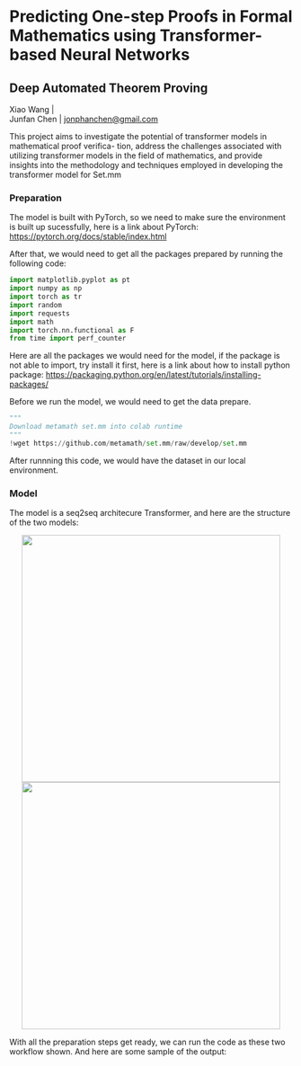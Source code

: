 # Predicting One-step Proofs in Formal Mathematics using Transformer-based Neural Networks
## Deep Automated Theorem Proving

Xiao Wang |  
Junfan Chen | jonphanchen@gmail.com

This project aims to investigate the potential of transformer models in mathematical proof verifica-
tion, address the challenges associated with utilizing transformer models in the field of mathematics,
and provide insights into the methodology and techniques employed in developing the transformer
model for Set.mm

### Preparation
The model is built with PyTorch, so we need to make sure the environment is built up sucessfully, here is a link about PyTorch: https://pytorch.org/docs/stable/index.html

After that, we would need to get all the packages prepared by running the following code:

```python
import matplotlib.pyplot as pt
import numpy as np
import torch as tr
import random
import requests
import math
import torch.nn.functional as F
from time import perf_counter
```

Here are all the packages we would need for the model, if the package is not able to import, try install it first, here is a link about how to install python package: https://packaging.python.org/en/latest/tutorials/installing-packages/

Before we run the model, we would need to get the data prepare. 

```python
"""
Download metamath set.mm into colab runtime
"""
!wget https://github.com/metamath/set.mm/raw/develop/set.mm
```

After runnning this code, we would have the dataset in our local environment.

### Model
The model is a seq2seq architecure Transformer, and here are the structure of the two models:

<p align="center">
  <img width="460" height="440" src="https://user-images.githubusercontent.com/39479326/236372890-83d6d855-fdea-40db-8a61-5c681df2642b.png">
  <img width="460" height="440" src="https://user-images.githubusercontent.com/39479326/236372909-9b5a1e51-6081-4220-ba37-687125f53d84.png">
</p>

With all the preparation steps get ready, we can run the code as these two workflow shown. And here are some sample of the output:






